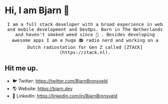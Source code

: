 # Hi, I am Bjarn 👋
<p align="center">
<samp>I am a full stack developer with a broad experience in web and mobile development and DevOps. Born in The Netherlands and haven't smoked weed since 🙌 . Besides developing awesome apps I am a huge 📻 radio nerd and working on a Dutch radiostation for Gen Z called [ZTACK](https://ztack.nl).</samp>
</p>

## Hit me up.
- 🐦 Twitter: https://twitter.com/BjarnBronsveld
- 🌎 Website: https://bjarn.dev
- 💼 LinkedIn: https://linkedin.com/in/BjarnBronsveld
